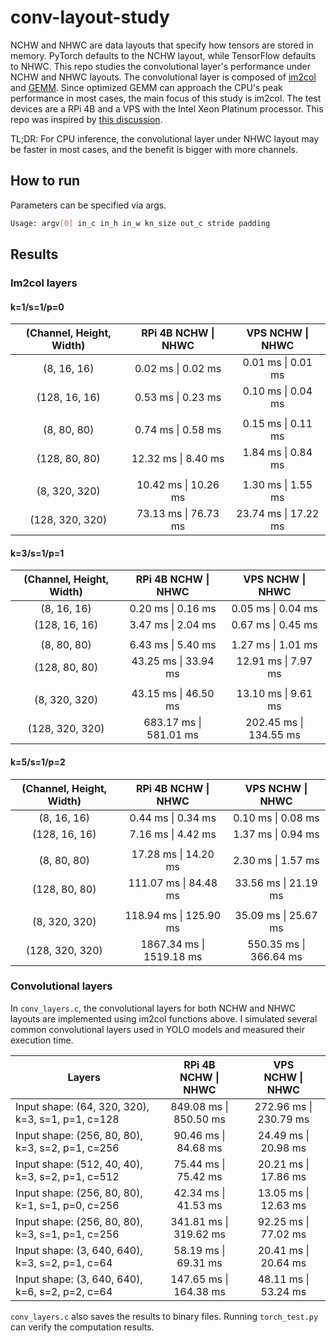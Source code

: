 # conv-layout-study

NCHW and NHWC are data layouts that specify how tensors are stored in memory. PyTorch defaults to the NCHW layout, while TensorFlow defaults to NHWC. This repo studies the convolutional layer's performance under NCHW and NHWC layouts. The convolutional layer is composed of [im2col](https://caffe.berkeleyvision.org/tutorial/convolution.html) and [GEMM](https://en.wikipedia.org/wiki/Basic_Linear_Algebra_Subprograms#Level_3). Since optimized GEMM can approach the CPU's peak performance in most cases, the main focus of this study is im2col. The test devices are a RPi 4B and a VPS with the Intel Xeon Platinum processor. This repo was inspired by [this discussion](https://github.com/Avafly/tiny-cnn/issues/1).

TL;DR: For CPU inference, the convolutional layer under NHWC layout may be faster in most cases, and the benefit is bigger with more channels.

## How to run

Parameters can be specified via args.

```bash
Usage: argv[0] in_c in_h in_w kn_size out_c stride padding
```

## Results

### Im2col layers

#### k=1/s=1/p=0

| (Channel, Height, Width) | RPi 4B NCHW \| NHWC  |   VPS NCHW \| NHWC   |
| :----------------------: | :------------------: | :------------------: |
|       (8, 16, 16)        |  0.02 ms \| 0.02 ms  |  0.01 ms \| 0.01 ms  |
|      (128, 16, 16)       |  0.53 ms \| 0.23 ms  |  0.10 ms \| 0.04 ms  |
|                          |                      |                      |
|       (8, 80, 80)        |  0.74 ms \| 0.58 ms  |  0.15 ms \| 0.11 ms  |
|      (128, 80, 80)       | 12.32 ms \| 8.40 ms  |  1.84 ms \| 0.84 ms  |
|                          |                      |                      |
|      (8, 320, 320)       | 10.42 ms \| 10.26 ms |  1.30 ms \| 1.55 ms  |
|     (128, 320, 320)      | 73.13 ms \| 76.73 ms | 23.74 ms \| 17.22 ms |

#### k=3/s=1/p=1

| (Channel, Height, Width) |  RPi 4B NCHW \| NHWC   |    VPS NCHW \| NHWC    |
| :----------------------: | :--------------------: | :--------------------: |
|       (8, 16, 16)        |   0.20 ms \| 0.16 ms   |   0.05 ms \| 0.04 ms   |
|      (128, 16, 16)       |   3.47 ms \| 2.04 ms   |   0.67 ms \| 0.45 ms   |
|                          |                        |                        |
|       (8, 80, 80)        |   6.43 ms \| 5.40 ms   |   1.27 ms \| 1.01 ms   |
|      (128, 80, 80)       |  43.25 ms \| 33.94 ms  |  12.91 ms \| 7.97 ms   |
|                          |                        |                        |
|      (8, 320, 320)       |  43.15 ms \| 46.50 ms  |  13.10 ms \| 9.61 ms   |
|     (128, 320, 320)      | 683.17 ms \| 581.01 ms | 202.45 ms \| 134.55 ms |

#### k=5/s=1/p=2

| (Channel, Height, Width) |   RPi 4B NCHW \| NHWC    |    VPS NCHW \| NHWC    |
| :----------------------: | :----------------------: | :--------------------: |
|       (8, 16, 16)        |    0.44 ms \| 0.34 ms    |   0.10 ms \| 0.08 ms   |
|      (128, 16, 16)       |    7.16 ms \| 4.42 ms    |   1.37 ms \| 0.94 ms   |
|                          |                          |                        |
|       (8, 80, 80)        |   17.28 ms \| 14.20 ms   |   2.30 ms \| 1.57 ms   |
|      (128, 80, 80)       |  111.07 ms \| 84.48 ms   |  33.56 ms \| 21.19 ms  |
|                          |                          |                        |
|      (8, 320, 320)       |  118.94 ms \| 125.90 ms  |  35.09 ms \| 25.67 ms  |
|     (128, 320, 320)      | 1867.34 ms \| 1519.18 ms | 550.35 ms \| 366.64 ms |

### Convolutional layers

In `conv_layers.c`, the convolutional layers for both NCHW and NHWC layouts are implemented using im2col functions above. I simulated several common convolutional layers used in YOLO models and measured their execution time.

| Layers                                            | RPi 4B<br/>NCHW \| NHWC |  VPS<br/>NCHW \| NHWC  |
| ------------------------------------------------- | :---------------------: | :--------------------: |
| Input shape: (64, 320, 320), k=3, s=1, p=1, c=128 | 849.08 ms \| 850.50 ms  | 272.96 ms \| 230.79 ms |
| Input shape: (256, 80, 80), k=3, s=2, p=1, c=256  |  90.46 ms \| 84.68 ms   |  24.49 ms \| 20.98 ms  |
| Input shape: (512, 40, 40), k=3, s=2, p=1, c=512  |  75.44 ms \| 75.42 ms   |  20.21 ms \| 17.86 ms  |
| Input shape: (256, 80, 80), k=1, s=1, p=0, c=256  |  42.34 ms \| 41.53 ms   |  13.05 ms \| 12.63 ms  |
| Input shape: (256, 80, 80), k=3, s=1, p=1, c=256  | 341.81 ms \| 319.62 ms  |  92.25 ms \| 77.02 ms  |
| Input shape: (3, 640, 640), k=3, s=2, p=1, c=64   |  58.19 ms \| 69.31 ms   |  20.41 ms \| 20.64 ms  |
| Input shape: (3, 640, 640), k=6, s=2, p=2, c=64   | 147.65 ms \| 164.38 ms  |  48.11 ms \| 53.24 ms  |

`conv_layers.c` also saves the results to binary files. Running `torch_test.py` can verify the computation results.
